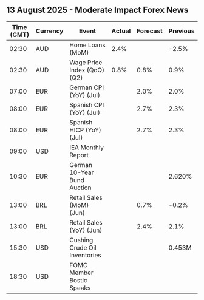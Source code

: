 ## 13 August 2025 - Moderate Impact Forex News

| Time (GMT) | Currency | Event | Actual | Forecast | Previous |
|------|----------|-------|--------|----------|----------|
| 02:30 | AUD | Home Loans (MoM) | 2.4% |  | -2.5% |
| 02:30 | AUD | Wage Price Index (QoQ) (Q2) | 0.8% | 0.8% | 0.9% |
| 07:00 | EUR | German CPI (YoY) (Jul) |  | 2.0% | 2.0% |
| 08:00 | EUR | Spanish CPI (YoY) (Jul) |  | 2.7% | 2.3% |
| 08:00 | EUR | Spanish HICP (YoY) (Jul) |  | 2.7% | 2.3% |
| 09:00 | USD | IEA Monthly Report |  |  |  |
| 10:30 | EUR | German 10-Year Bund Auction |  |  | 2.620% |
| 13:00 | BRL | Retail Sales (MoM) (Jun) |  | 0.7% | -0.2% |
| 13:00 | BRL | Retail Sales (YoY) (Jun) |  | 2.4% | 2.1% |
| 15:30 | USD | Cushing Crude Oil Inventories |  |  | 0.453M |
| 18:30 | USD | FOMC Member Bostic Speaks |  |  |  |
